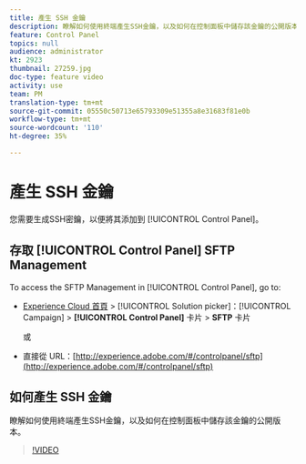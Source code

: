 ```yaml
---
title: 產生 SSH 金鑰
description: 瞭解如何使用終端產生SSH金鑰，以及如何在控制面板中儲存該金鑰的公開版本。
feature: Control Panel
topics: null
audience: administrator
kt: 2923
thumbnail: 27259.jpg
doc-type: feature video
activity: use
team: PM
translation-type: tm+mt
source-git-commit: 05550c50713e65793309e51355a8e31683f81e0b
workflow-type: tm+mt
source-wordcount: '110'
ht-degree: 35%

---
```



# 產生 SSH 金鑰

您需要生成SSH密鑰，以便將其添加到 [!UICONTROL Control Panel]。

## 存取 [!UICONTROL Control Panel] SFTP Management

To access the SFTP Management in [!UICONTROL Control Panel], go to:

* [Experience Cloud 首頁](https://experience.adobe.com/#/home) > [!UICONTROL Solution picker]：[!UICONTROL Campaign] > **[!UICONTROL Control Panel]** 卡片 > **SFTP** 卡片

   或
* 直接從 URL：[http://experience.adobe.com/#/controlpanel/sftp](http://experience.adobe.com/#/controlpanel/sftp)

## 如何產生 SSH 金鑰

瞭解如何使用終端產生SSH金鑰，以及如何在控制面板中儲存該金鑰的公開版本。

>[!VIDEO](https://video.tv.adobe.com/v/27259?quality=12)
